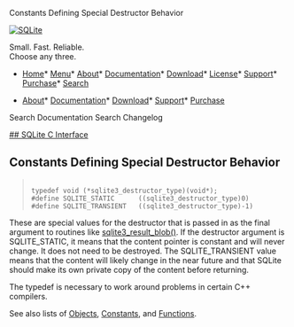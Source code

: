 




Constants Defining Special Destructor Behavior




[![SQLite](../images/sqlite370_banner.gif)](../index.html)


Small. Fast. Reliable.  
Choose any three.


* [Home](../index.html)* [Menu](javascript:void(0))* [About](../about.html)* [Documentation](../docs.html)* [Download](../download.html)* [License](../copyright.html)* [Support](../support.html)* [Purchase](../prosupport.html)* [Search](javascript:void(0))




* [About](../about.html)* [Documentation](../docs.html)* [Download](../download.html)* [Support](../support.html)* [Purchase](../prosupport.html)






Search Documentation
Search Changelog









[## SQLite C Interface](../c3ref/intro.html)
## Constants Defining Special Destructor Behavior




> ```
> 
> typedef void (*sqlite3_destructor_type)(void*);
> #define SQLITE_STATIC      ((sqlite3_destructor_type)0)
> #define SQLITE_TRANSIENT   ((sqlite3_destructor_type)-1)
> 
> ```



These are special values for the destructor that is passed in as the
final argument to routines like [sqlite3\_result\_blob()](../c3ref/result_blob.html). If the destructor
argument is SQLITE\_STATIC, it means that the content pointer is constant
and will never change. It does not need to be destroyed. The
SQLITE\_TRANSIENT value means that the content will likely change in
the near future and that SQLite should make its own private copy of
the content before returning.


The typedef is necessary to work around problems in certain
C\+\+ compilers.


See also lists of
 [Objects](../c3ref/objlist.html),
 [Constants](../c3ref/constlist.html), and
 [Functions](../c3ref/funclist.html).


